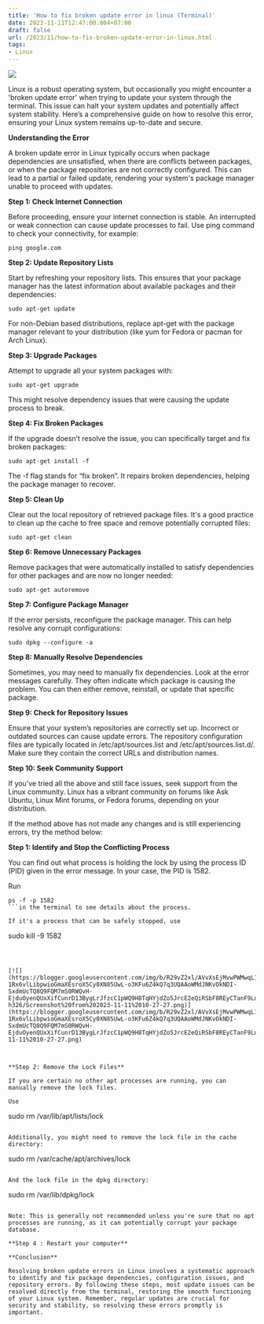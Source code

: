 ```yaml
---
title: 'How to fix broken update error in linux (Terminal)'
date: 2023-11-11T12:47:00.004+07:00
draft: false
url: /2023/11/how-to-fix-broken-update-error-in-linux.html
tags: 
- Linux
---
```


[![](https://blogger.googleusercontent.com/img/b/R29vZ2xl/AVvXsEh9IKOdPtdkupcRG0rD-b0wBnU8qCsn-vR17UUCQncDVrw_Ou8Q-WmnKBfCWyBK858FI9p7XlBRQao-7VqxQ-xnuZEh3W8StSNd9GUAXFC4hAoL79XkjyOyGkXXobulxn7rYy-AMBD09ob9a65-5OnD7y-4UO5N7tehx8lCB4gZd-T5PV7o1RGLUk1qEXtM/w640-h426/jake-walker-MPKQiDpMyqU-unsplash.jpg)](https://blogger.googleusercontent.com/img/b/R29vZ2xl/AVvXsEh9IKOdPtdkupcRG0rD-b0wBnU8qCsn-vR17UUCQncDVrw_Ou8Q-WmnKBfCWyBK858FI9p7XlBRQao-7VqxQ-xnuZEh3W8StSNd9GUAXFC4hAoL79XkjyOyGkXXobulxn7rYy-AMBD09ob9a65-5OnD7y-4UO5N7tehx8lCB4gZd-T5PV7o1RGLUk1qEXtM/s4770/jake-walker-MPKQiDpMyqU-unsplash.jpg)

Linux is a robust operating system, but occasionally you might encounter a 'broken update error' when trying to update your system through the terminal. This issue can halt your system updates and potentially affect system stability. Here’s a comprehensive guide on how to resolve this error, ensuring your Linux system remains up-to-date and secure.

**Understanding the Error**

A broken update error in Linux typically occurs when package dependencies are unsatisfied, when there are conflicts between packages, or when the package repositories are not correctly configured. This can lead to a partial or failed update, rendering your system's package manager unable to proceed with updates.

**Step 1: Check Internet Connection**

Before proceeding, ensure your internet connection is stable. An interrupted or weak connection can cause update processes to fail. Use ping command to check your connectivity, for example:

```
ping google.com
```

**Step 2: Update Repository Lists**

Start by refreshing your repository lists. This ensures that your package manager has the latest information about available packages and their dependencies:

```
sudo apt-get update
```

For non-Debian based distributions, replace apt-get with the package manager relevant to your distribution (like yum for Fedora or pacman for Arch Linux).

**Step 3: Upgrade Packages**

Attempt to upgrade all your system packages with:

```
sudo apt-get upgrade
```

This might resolve dependency issues that were causing the update process to break.

  

**Step 4: Fix Broken Packages**

If the upgrade doesn’t resolve the issue, you can specifically target and fix broken packages:

```
sudo apt-get install -f
```

The -f flag stands for “fix broken”. It repairs broken dependencies, helping the package manager to recover.

**Step 5: Clean Up**

Clear out the local repository of retrieved package files. It's a good practice to clean up the cache to free space and remove potentially corrupted files:

```
sudo apt-get clean
```

**Step 6: Remove Unnecessary Packages**

Remove packages that were automatically installed to satisfy dependencies for other packages and are now no longer needed:

```
sudo apt-get autoremove
```

**Step 7: Configure Package Manager**

If the error persists, reconfigure the package manager. This can help resolve any corrupt configurations:

```
sudo dpkg --configure -a
```

**Step 8: Manually Resolve Dependencies**

Sometimes, you may need to manually fix dependencies. Look at the error messages carefully. They often indicate which package is causing the problem. You can then either remove, reinstall, or update that specific package.

**Step 9: Check for Repository Issues**

Ensure that your system’s repositories are correctly set up. Incorrect or outdated sources can cause update errors. The repository configuration files are typically located in /etc/apt/sources.list and /etc/apt/sources.list.d/. Make sure they contain the correct URLs and distribution names.

**Step 10: Seek Community Support**

If you’ve tried all the above and still face issues, seek support from the Linux community. Linux has a vibrant community on forums like Ask Ubuntu, Linux Mint forums, or Fedora forums, depending on your distribution.

If the method above has not made any changes and is still experiencing errors, try the method below:

**Step 1: Identify and Stop the Conflicting Process**

You can find out what process is holding the lock by using the process ID (PID) given in the error message. In your case, the PID is 1582.

Run

```
ps -f -p 1582
```in the terminal to see details about the process.

If it's a process that can be safely stopped, use

```
sudo kill -9 1582
```Be cautious with this command, as killing essential system processes can cause problems.

  

[![](https://blogger.googleusercontent.com/img/b/R29vZ2xl/AVvXsEjMvwPWMwqL1i8ltmkYjGs5x-1Rx6vlLibpwioGmaXEsroX5Cy0XN85UwL-o3KFu6Z4kQ7q3UQAAoWMdJNKvOkNDI-SxdmUcTQ8Q9FQM7mS0RWQvH-EjduOyenQUxXifCunrD13BygLrJfzcC1pWQ9H8TqHYjdZo5JrcE2eQiRSbF8REyCTanF9LuZv6TkI/w640-h326/Screenshot%20from%202023-11-11%2010-27-27.png)](https://blogger.googleusercontent.com/img/b/R29vZ2xl/AVvXsEjMvwPWMwqL1i8ltmkYjGs5x-1Rx6vlLibpwioGmaXEsroX5Cy0XN85UwL-o3KFu6Z4kQ7q3UQAAoWMdJNKvOkNDI-SxdmUcTQ8Q9FQM7mS0RWQvH-EjduOyenQUxXifCunrD13BygLrJfzcC1pWQ9H8TqHYjdZo5JrcE2eQiRSbF8REyCTanF9LuZv6TkI/s1365/Screenshot%20from%202023-11-11%2010-27-27.png)

  

**Step 2: Remove the Lock Files**

If you are certain no other apt processes are running, you can manually remove the lock files.

Use

```
sudo rm /var/lib/apt/lists/lock
```

Additionally, you might need to remove the lock file in the cache directory:

```
sudo rm /var/cache/apt/archives/lock
```

And the lock file in the dpkg directory:

```
sudo rm /var/lib/dpkg/lock
```

Note: This is generally not recommended unless you're sure that no apt processes are running, as it can potentially corrupt your package database.

**Step 4 : Restart your computer**

**Conclusion**

Resolving broken update errors in Linux involves a systematic approach to identify and fix package dependencies, configuration issues, and repository errors. By following these steps, most update issues can be resolved directly from the terminal, restoring the smooth functioning of your Linux system. Remember, regular updates are crucial for security and stability, so resolving these errors promptly is important.